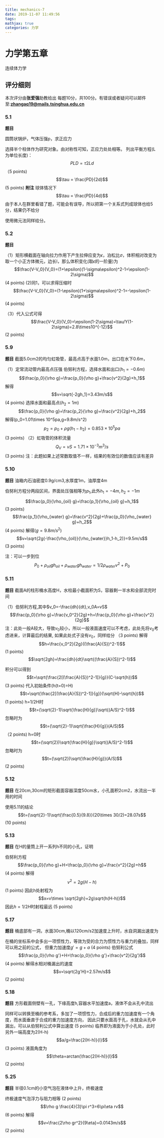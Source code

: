 ```yaml
---
title: mechanics-7
date: 2019-11-07 11:49:56
tags:
mathjax: true
categories: 力学
---
```

# 力学第五章
连续体力学

## 评分细则

本次评分由**张爱强**助教给出
每题10分，共100分。有错误或者疑问可以邮件至:**zhangaq19@mails.tsinghua.edu.cn**

### 5.1
**题目**

圆筒状锅炉，气体压强p，求正应力

选择半个柱体作为研究对象。由对称性可知，正应力处处相等。
列出平衡方程(L为单位长度)：
$$PLD=\tau 2Ld$$
    （5 points)
$$\tau = \frac{PD}{2d}$$
     (5 points)
**附注**
球体情况下
$$\tau = \frac{PD}{4d}$$
由于本人在群里看错了题，可能会有误导，所以把第一个关系式列成球体也给5分，结果仍不给分

使用微元法同样给分。

### 5.2
**题目**

（1）矩形横截面在轴向拉力作用下产生拉伸应变为$\epsilon$，泊松比$\sigma$，体积相对改变为
取一个小正方体微元，边长l，那么体积变化(取$\epsilon$的一阶量)为
$$\frac{V-V_0}{V_0}=(1+\epsilon)(1-\sigma\epsilon)^2-1=\epsilon(1-2\sigma)$$
         (4 points)
(2)同1，可以求得压缩时
$$\frac{V-V_0}{V_0}=(1-\epsilon)(1+\sigma\epsilon)^2-1=-\epsilon(1-2\sigma)$$
       (4 points)

（3）代入公式可得
$$\frac{V-V_0}{V_0}=\epsilon(1-2\sigma)=\tau/Y(1-2\sigma)=2.8\times10^{-12}$$
       (2 points)

### 5.9
**题目**
截面5.0cm2的均匀虹吸管，最高点高于水面1.0m，出口在水下0.6m，

（1）定常流动管内最高点压强
伯努利方程，选择水面和出口($h_1=-0.6m$)
$$\frac{p_0}{\rho g}=\frac{p_0}{\rho g}+\frac{v^2}{2g}+h_1$$
解得
$$v=\sqrt{-2gh_1}=3.43m/s$$
        (4 points)
选择水面和最高点($h_2=1m$)
$$\frac{p_0}{\rho g}=\frac{p_2}{\rho g}+\frac{v^2}{2g}+h_2$$
解得(p_0=1.01\times 10^5pa,g=9.8m/s^2)
$$p_2=p_0+\rho g(h_1-h_2)=0.853\times 10^5pa$$
          (3 points)
（2）虹吸管的体积流量
$$Q_V=vS=1.71\times 10^{-3}m^3/s$$
         (3 points)
注：此题如果上述常数取值不一样，结果的有效位的数值应该有差异
### 5.10
**题目**
油箱内石油密度0.9g/cm3,水厚度1m，油厚度4m

伯努利方程分两段区间，界面处压强相等为$p_1$,此外$h_1=-4m,h_2=-1m$

$$\frac{p_0}{\rho_{oil} g}=\frac{p_1}{\rho_{oil} g}+h_1$$
            (3 points)
$$\frac{p_1}{\rho_{water} g}=\frac{v^2}{2g}+\frac{p_0}{\rho_{water} g}+h_2$$
(4 points)
解得($g=9.8m/s^2$)
$$v=\sqrt{2g(-\frac{\rho_{oil}}{\rho_{water}}h_1-h_2)}=9.5m/s$$
(3 points)

注：可以一步到位
$$P_0+\rho_{oil}gh_{oil}+\rho_{water}gh_{water}=1/2\rho_{water}v^2+P_0$$

### 5.11
**题目**
截面A的柱形桶水高度H，水柱最小截面积为S，容器剩一半水和全部流完时间

（1）伯努利方程,其中$v_0=-\frac{dh}{dt},v_0A=vS$
$$\frac{p_0}{\rho g}+\frac{v_0^2}{2g}+h=\frac{p_0}{\rho g}+\frac{v^2}{2g}$$
注：此处一般A较大，导致$v_0$较小，所以一般液面速度可以不考虑，此处先将$v_0$考虑进来，计算最后的结果,
如果此处式子没有$v_0$，同样给分
     （3 points)
解得
$$h=\frac{v_0^2}{2g}((\frac{A}{S})^2-1)$$
      (1 points)
$$\sqrt{2gh}=\frac{dh}{dt}\sqrt{(\frac{A}{S})^2-1}$$

积分可以得到
$$t=\sqrt{\frac{2[(\frac{A}{S})^2-1]}{g}}(C-\sqrt{h})$$
      (3 points)
代入初始条件(h(t=0)=H)
$$t=\sqrt{\frac{2[(\frac{A}{S})^2-1]}{g}}(\sqrt{H}-\sqrt{h})$$
      (1 points)
h=1/2H时
$$t=(\sqrt{2}-1)\sqrt{\frac{H}{g}}\sqrt{(A/S)^2-1}$$ 
忽略时为
$$t=(\sqrt{2}-1)\sqrt{\frac{H}{g}}(A/S)$$ 
      （2 points)
h=0时
$$t=(\sqrt{2})\sqrt{\frac{H}{g}}\sqrt{(A/S)^2-1}$$ 
忽略时为
$$t=(\sqrt{2})\sqrt{\frac{H}{g}}(A/S)$$ 
      (2 points)

### 5.12
**题目**
在20cm,30cm的矩形截面容器深度50cm水，小孔面积2cm2，水流出一半用的时间

使用5.11的结论
$$t=(\sqrt{2}-1)\sqrt{\frac{0.5}{9.8}}(20\times 30/2)=28.07s$$ 
       (10 points)
### 5.13
**题目**
在H的量筒上开一系列h不同的小孔，证明

伯努利方程
$$\frac{p_0}{\rho g}+H=\frac{p_0}{\rho g}+\frac{v^2}{2g}+h$$
    (4 points)
解得
$$v^2=2g(H-h)$$
    (1 points)
因此h处射程为
$$x=v\times \sqrt{2gh}=2g\sqrt{h(H-h)}$$
因此$h=1/2H$时射程最远
     (5 points)
### 5.17
**题目**
桶底部有一洞，水面30cm,桶以120cm/s2加速度上升时，水自洞漏出速度为

在桶的坐标系中会多出一项惯性力，等效为受的合力为惯性力与重力的叠加，同样可以用之前的公式，
但重力加速度$g'=g+a$
         (4 points)
伯努利公式
$$\frac{p_0}{\rho g'}+H=\frac{p_0}{\rho g'}+\frac{v^2}{2g'}$$
         (4 points)
解得水相对桶漏出的速度
$$v=\sqrt{2g'H}=2.57m/s$$
        (2 points)
### 5.18
**题目**
方形截面侧壁有一孔，下缘高度h,容器水平加速度a，液体不会从孔中流出

同样可以转换至桶的参考系，多加了一项惯性力，合成后的重力加速度有一个角度，而水面垂直于合成的重力加速度方向，
因此只要水面高于孔，水就会从孔中漏出，可以从伯努利公式中算出速度
     (5 points)
临界即为液面为于小孔处，此时另外一端高度为2(H-h)
$$a/g=\frac{2(H-h)}{l}$$
     (3 points)
液面角度为
$$\theta=arctan(\frac{2(H-h)}{l}$$
      (2 points)
### 5.25
**题目**
半径0.1cm的小空气泡在液体中上升，终极速度

终极速度气泡浮力与阻力相等
    (2 points)
$$\rho g \frac{4}{3}\pi r^3=6\pi\eta rv$$
    (6 points)
解得
$$v=\frac{2\rho gr^2}{9\eta}=0.0143m/s$$
     (2 points)




